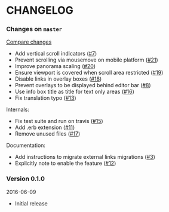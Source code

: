 # CHANGELOG

### Changes on `master`

[Compare changes](http://github.com/codevise/pageflow-linkmap-page/compare/v0.1.0...master)

- Add vertical scroll indicators
  ([#7](https://github.com/codevise/pageflow-linkmap-page/pull/7))
- Prevent scrolling via mousemove on mobile platform
  ([#21](https://github.com/codevise/pageflow-linkmap-page/pull/21))
- Improve panorama scaling
  ([#20](https://github.com/codevise/pageflow-linkmap-page/pull/20))
- Ensure viewport is covered when scroll area restricted
  ([#19](https://github.com/codevise/pageflow-linkmap-page/pull/19))
- Disable links in overlay boxes
  ([#18](https://github.com/codevise/pageflow-linkmap-page/pull/18))
- Prevent overlays to be displayed behind editor bar
  ([#8](https://github.com/codevise/pageflow-linkmap-page/pull/8))
- Use info box title as title for text only areas
  ([#16](https://github.com/codevise/pageflow-linkmap-page/pull/16))
- Fix translation typo
  ([#13](https://github.com/codevise/pageflow-linkmap-page/pull/13))

Internals:

- Fix test suite and run on travis
  ([#15](https://github.com/codevise/pageflow-linkmap-page/pull/15))
- Add .erb extension
  ([#11](https://github.com/codevise/pageflow-linkmap-page/pull/11))
- Remove unused files
  ([#17](https://github.com/codevise/pageflow-linkmap-page/pull/17))

Documentation:

- Add instructions to migrate external links migrations
  ([#3](https://github.com/codevise/pageflow-linkmap-page/pull/3))
- Explicitly note to enable the feature
  ([#12](https://github.com/codevise/pageflow-linkmap-page/pull/12))

### Version 0.1.0

2016-06-09

- Initial release
